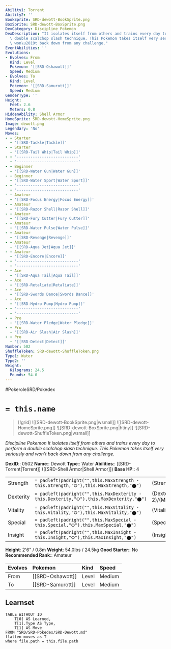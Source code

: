 ```yaml
---
Ability1: Torrent
Ability2: ''
BookSprite: SRD-dewott-BookSprite.png
BoxSprite: SRD-dewott-BoxSprite.png
DexCategory: Discipline Pokemon
DexDescription: "It isolates itself from others and trains every day to perform a\
  \ double scalchop slash technique. This Pokemon takes itself very seriously and\
  \ won\u2019t back down from any challenge."
EventAbilities: ''
Evolutions:
- Evolves: From
  Kind: Level
  Pokemon: '[[SRD-Oshawott]]'
  Speed: Medium
- Evolves: To
  Kind: Level
  Pokemon: '[[SRD-Samurott]]'
  Speed: Medium
GenderType: ''
Height:
  Feet: 2.6
  Meters: 0.8
HiddenAbility: Shell Armor
HomeSprite: SRD-dewott-HomeSprite.png
Image: dewott.png
Legendary: 'No'
Moves:
- - Starter
  - '[[SRD-Tackle|Tackle]]'
- - Starter
  - '[[SRD-Tail Whip|Tail Whip]]'
- - '---------------------------'
  - '---------------------------'
- - Beginner
  - '[[SRD-Water Gun|Water Gun]]'
- - Beginner
  - '[[SRD-Water Sport|Water Sport]]'
- - '---------------------------'
  - '---------------------------'
- - Amateur
  - '[[SRD-Focus Energy|Focus Energy]]'
- - Amateur
  - '[[SRD-Razor Shell|Razor Shell]]'
- - Amateur
  - '[[SRD-Fury Cutter|Fury Cutter]]'
- - Amateur
  - '[[SRD-Water Pulse|Water Pulse]]'
- - Amateur
  - '[[SRD-Revenge|Revenge]]'
- - Amateur
  - '[[SRD-Aqua Jet|Aqua Jet]]'
- - Amateur
  - '[[SRD-Encore|Encore]]'
- - '---------------------------'
  - '---------------------------'
- - Ace
  - '[[SRD-Aqua Tail|Aqua Tail]]'
- - Ace
  - '[[SRD-Retaliate|Retaliate]]'
- - Ace
  - '[[SRD-Swords Dance|Swords Dance]]'
- - Ace
  - '[[SRD-Hydro Pump|Hydro Pump]]'
- - '---------------------------'
  - '---------------------------'
- - Pro
  - '[[SRD-Water Pledge|Water Pledge]]'
- - Pro
  - '[[SRD-Air Slash|Air Slash]]'
- - Pro
  - '[[SRD-Detect|Detect]]'
Number: 502
ShuffleToken: SRD-dewott-ShuffleToken.png
Type1: Water
Type2: ''
Weight:
  Kilograms: 24.5
  Pounds: 54.0
---
```


#PokeroleSRD/Pokedex

# `= this.name`

> [!grid]
> ![[SRD-dewott-BookSprite.png|wsmall]]
> ![[SRD-dewott-HomeSprite.png]]
> ![[SRD-dewott-BoxSprite.png|htiny]]
> ![[SRD-dewott-ShuffleToken.png|wsmall]]


*Discipline Pokemon*
*It isolates itself from others and trains every day to perform a double scalchop slash technique. This Pokemon takes itself very seriously and won’t back down from any challenge.*

**DexID**:: 0502
**Name**:: Dewott
**Type**:: Water
**Abilities**:: [[SRD-Torrent|Torrent]] ([[SRD-Shell Armor|Shell Armor]])
**Base HP**:: 4

|           |                                                                                        |                                          |
| --------- | -------------------------------------------------------------------------------------- | ---------------------------------------- |
| Strength  | `= padleft(padright("",this.MaxStrength - this.Strength,"⭘"),this.MaxStrength,"⬤")`    | (Strength::2)/(MaxStrength::5)   |
| Dexterity | `= padleft(padright("",this.MaxDexterity - this.Dexterity,"⭘"),this.MaxDexterity,"⬤")` | (Dexterity:: 2)/(MaxDexterity::4) |
| Vitality  | `= padleft(padright("",this.MaxVitality - this.Vitality,"⭘"),this.MaxVitality,"⬤")`    | (Vitality::2)/(MaxVitality::4)   |
| Special   | `= padleft(padright("",this.MaxSpecial - this.Special,"⭘"),this.MaxSpecial,"⬤")`       | (Special::2)/(MaxSpecial::5)     |
| Insight   | `= padleft(padright("",this.MaxInsight - this.Insight,"⭘"),this.MaxInsight,"⬤")`       | (Insight::2)/(MaxInsight::4)     |

**Height**: 2'6" / 0.8m
**Weight**: 54.0lbs / 24.5kg
**Good Starter**:: No
**Recommended Rank**:: Amateur

| Evolves   | Pokemon          | Kind   | Speed   |
|:----------|:-----------------|:-------|:--------|
| From      | [[SRD-Oshawott]] | Level  | Medium  |
| To        | [[SRD-Samurott]] | Level  | Medium  |

## Learnset

```dataview
TABLE WITHOUT ID
    T[0] AS Learned,
    T[1].Type AS Type,
    T[1] AS Move
FROM "SRD/SRD-Pokedex/SRD-Dewott.md"
flatten moves as T
where file.path = this.file.path
```
